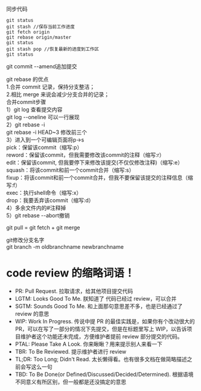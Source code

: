 同步代码
``````
git status
git stash //保存当前工作进度
git fetch origin
git rebase origin/master
git status
git stash pop //恢复最新的进度到工作区
git status

``````

git commit --amend追加提交

git rebase 的优点    
1.合并 commit 记录，保持分支整洁；     
2.相比 merge 来说会减少分支合并的记录；     
合并commit步骤    
1）git log 查看提交内容       
git log --oneline 可以一行展现    
2）git rebase -i    
git rebase -i HEAD~3 修改前三个   
3）进入到一个可编辑页面将p->s    
pick：保留该commit（缩写:p）    
reword：保留该commit，但我需要修改该commit的注释（缩写:r）   
edit：保留该commit, 但我要停下来修改该提交(不仅仅修改注释)（缩写:e）   
squash：将该commit和前一个commit合并（缩写:s）   
fixup：将该commit和前一个commit合并，但我不要保留该提交的注释信息（缩写:f）    
exec：执行shell命令（缩写:x）     
drop：我要丢弃该commit（缩写:d）    
4）多余文件内的#注释掉     
5）git rebase --abort撤销     

git pull = git fetch + git merge     

git修改分支名字   
git branch -m oldbranchname newbranchname       


# code review 的缩略词语！  
* PR: Pull Request. 拉取请求，给其他项目提交代码   
* LGTM: Looks Good To Me. 朕知道了 代码已经过 review，可以合并   
* SGTM: Sounds Good To Me. 和上面那句意思差不多，也是已经通过了 review 的意思    
* WIP: Work In Progress. 传说中提 PR 的最佳实践是，如果你有个改动很大的 PR，可以在写了一部分的情况下先提交，但是在标题里写上 WIP，以告诉项目维护者这个功能还未完成，方便维护者提前 review 部分提交的代码。   
* PTAL: Please Take A Look. 你来瞅瞅？用来提示别人来看一下   
* TBR: To Be Reviewed. 提示维护者进行 review   
* TL;DR: Too Long; Didn't Read. 太长懒得看。也有很多文档在做简略描述之前会写这么一句   
* TBD: To Be Done(or Defined/Discussed/Decided/Determined). 根据语境不同意义有所区别，但一般都是还没搞定的意思   
